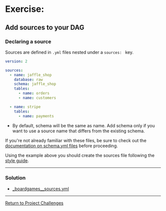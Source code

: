# Exercise:

## Add sources to your DAG

### Declaring a source
Sources are defined in `.yml` files nested under a `sources: ` key.

``` yaml
version: 2

sources:
  - name: jaffle_shop
    database: raw  
    schema: jaffle_shop  
    tables:
      - name: orders
      - name: customers

  - name: stripe
    tables:
      - name: payments
```

- By default, schema will be the same as name. Add schema only if you want to use a source name that differs from the existing schema.

If you're not already familiar with these files, be sure to check out the [documentation on schema.yml files](https://docs.getdbt.com/reference/configs-and-properties) before proceeding.


Using the example above you should create the sources file following the [style guide](/docs/style_guide.md).

---

### Solution
- [_boardgames__sources.yml](./staging/_boardgames__sources.yml)

---

[Return to Project Challenges](../../../README.md#9-project-challenges)


